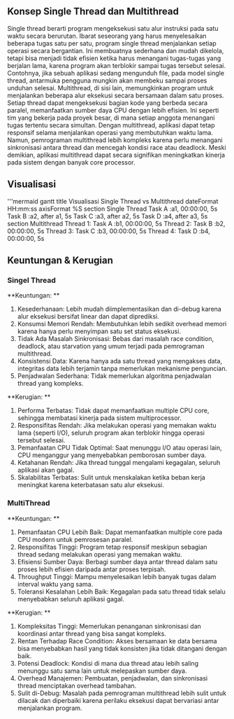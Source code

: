 ## Konsep Single Thread dan Multithread

Single thread berarti program mengeksekusi satu alur instruksi pada satu waktu secara berurutan. Ibarat seseorang yang harus menyelesaikan beberapa tugas satu per satu, program single thread menjalankan setiap operasi secara bergantian. Ini membuatnya sederhana dan mudah dikelola, tetapi bisa menjadi tidak efisien ketika harus menangani tugas-tugas yang berjalan lama, karena program akan terblokir sampai tugas tersebut selesai. Contohnya, jika sebuah aplikasi sedang mengunduh file, pada model single thread, antarmuka pengguna mungkin akan membeku sampai proses unduhan selesai.
Multithread, di sisi lain, memungkinkan program untuk menjalankan beberapa alur eksekusi secara bersamaan dalam satu proses. Setiap thread dapat mengeksekusi bagian kode yang berbeda secara paralel, memanfaatkan sumber daya CPU dengan lebih efisien. Ini seperti tim yang bekerja pada proyek besar, di mana setiap anggota menangani tugas tertentu secara simultan. Dengan multithread, aplikasi dapat tetap responsif selama menjalankan operasi yang membutuhkan waktu lama. Namun, pemrograman multithread lebih kompleks karena perlu menangani sinkronisasi antara thread dan mencegah kondisi race atau deadlock. Meski demikian, aplikasi multithread dapat secara signifikan meningkatkan kinerja pada sistem dengan banyak core processor.

## Visualisasi

'''mermaid
gantt
    title Visualisasi Single Thread vs Multithread
    dateFormat  HH:mm:ss
    axisFormat %S
    section Single Thread
    Task A           :a1, 00:00:00, 5s
    Task B           :a2, after a1, 5s
    Task C           :a3, after a2, 5s
    Task D           :a4, after a3, 5s
    section Multithread
    Thread 1: Task A :b1, 00:00:00, 5s
    Thread 2: Task B :b2, 00:00:00, 5s
    Thread 3: Task C :b3, 00:00:00, 5s
    Thread 4: Task D :b4, 00:00:00, 5s

## Keuntungan & Kerugian
### Singel Thread

**Keuntungan: **
1. Kesederhanaan: Lebih mudah diimplementasikan dan di-debug karena alur eksekusi bersifat linear dan dapat diprediksi.
2. Konsumsi Memori Rendah: Membutuhkan lebih sedikit overhead memori karena hanya perlu menyimpan satu set status eksekusi.
3. Tidak Ada Masalah Sinkronisasi: Bebas dari masalah race condition, deadlock, atau starvation yang umum terjadi pada pemrograman multithread.
4. Konsistensi Data: Karena hanya ada satu thread yang mengakses data, integritas data lebih terjamin tanpa memerlukan mekanisme penguncian.
5. Penjadwalan Sederhana: Tidak memerlukan algoritma penjadwalan thread yang kompleks.

**Kerugian: **
1. Performa Terbatas: Tidak dapat memanfaatkan multiple CPU core, sehingga membatasi kinerja pada sistem multiprocessor.
2. Responsifitas Rendah: Jika melakukan operasi yang memakan waktu lama (seperti I/O), seluruh program akan terblokir hingga operasi tersebut selesai.
3. Pemanfaatan CPU Tidak Optimal: Saat menunggu I/O atau operasi lain, CPU menganggur yang menyebabkan pemborosan sumber daya.
4. Ketahanan Rendah: Jika thread tunggal mengalami kegagalan, seluruh aplikasi akan gagal.
5. Skalabilitas Terbatas: Sulit untuk menskalakan ketika beban kerja meningkat karena keterbatasan satu alur eksekusi.

### MultiThread

**Keuntungan: **
1. Pemanfaatan CPU Lebih Baik: Dapat memanfaatkan multiple core pada CPU modern untuk pemrosesan paralel.
2. Responsifitas Tinggi: Program tetap responsif meskipun sebagian thread sedang melakukan operasi yang memakan waktu.
3. Efisiensi Sumber Daya: Berbagi sumber daya antar thread dalam satu proses lebih efisien daripada antar proses terpisah.
4. Throughput Tinggi: Mampu menyelesaikan lebih banyak tugas dalam interval waktu yang sama.
5. Toleransi Kesalahan Lebih Baik: Kegagalan pada satu thread tidak selalu menyebabkan seluruh aplikasi gagal.

**Kerugian: **
1. Kompleksitas Tinggi: Memerlukan penanganan sinkronisasi dan koordinasi antar thread yang bisa sangat kompleks.
2. Rentan Terhadap Race Condition: Akses bersamaan ke data bersama bisa menyebabkan hasil yang tidak konsisten jika tidak ditangani dengan baik.
3. Potensi Deadlock: Kondisi di mana dua thread atau lebih saling menunggu satu sama lain untuk melepaskan sumber daya.
4. Overhead Manajemen: Pembuatan, penjadwalan, dan sinkronisasi thread menciptakan overhead tambahan.
5. Sulit di-Debug: Masalah pada pemrograman multithread lebih sulit untuk dilacak dan diperbaiki karena perilaku eksekusi dapat bervariasi antar menjalankan program.
